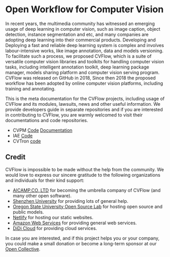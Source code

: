 # Open Workflow for Computer Vision

In recent years, the multimedia community has witnessed an emerging usage of deep learning in computer vision, such as image caption, object detection, instance segmentation and etc, and many companies are adopting deep learning into their commercial products. Developing and Deploying a fast and reliable deep learning system is complex and involves labour-intensive works, like image annotation, data and models versioning. To facilitate such a process, we proposed CVFlow, which is a suite of versatile computer vision libraries and toolkits for handling computer vision tasks, including intelligent annotation toolkit, deep learning package manager, models sharing platform and computer vision serving program. CVFlow was released on GitHub in 2018, Since then 2018 the proposed workflow has been adopted by online computer vision platforms, including training and annotating.

This is the meta documentation for the CVFlow projects, including usage of CVFlow and its modules, lawsuits, news and other useful information. We provide developers guide in separate repositories and if you are interested in contributing to CVFlow, you are warmly welcomed to visit their documentations and code repositories.

* CVPM [Code](https://github.com/unarxiv/cvpm) [Documentation](https://cvpm.autoai.org)
* IAE [Code](https://github.com/unarxiv/iae)
* CVTron [code](https://github.com/unarxiv/cvtron)

## Credit

CVFlow is impossible to be made without the help from the community. We would love to express our sincere gratitude to the following organizations and individuals for their kind support:

* [AICAMP.CO.,LTD](https://autoai.org) for becoming the umbrella company of CVFlow (and many other open software).
* [Shenzhen University](https://www.szu.edu.cn) for providing lots of general help.
* [Oregon State University Open Source Lab](https://osuosl.org/) for hosting open source and public models.
* [Netlify](https://www.netlify.com/) for hosting our static websites.
* [Amazon Web Services](https://aws.amazon.com) for providing general web services.
* [DiDi Cloud](https://www.didiyun.com/?channel=14204) for providing cloud services.

In case you are interested, and if this project helps you or your company, you could make a small donation or become a long-term sponsor at our [Open Collective](http://opencollective.com/autoai).